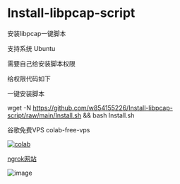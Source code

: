 # Install-libpcap-script

安装libpcap一键脚本

支持系统 Ubuntu

需要自己给安装脚本权限

给权限代码如下

一键安装脚本

wget -N https://github.com/w854155226/Install-libpcap-script/raw/main/Install.sh && bash Install.sh

谷歌免费VPS colab-free-vps  

[![colab](https://github.com/w854155226/Install-libpcap-script/raw/main/img/2.png)](https://colab.research.google.com/github/gokulapap/colab-free-vps/blob/main/colab_free_vps.ipynb#scrollTo=uC-OXOiq8koc)

[ngrok网站](https://ngrok.com/)

![image](https://github.com/w854155226/Install-libpcap-script/raw/main/img/1.png)

